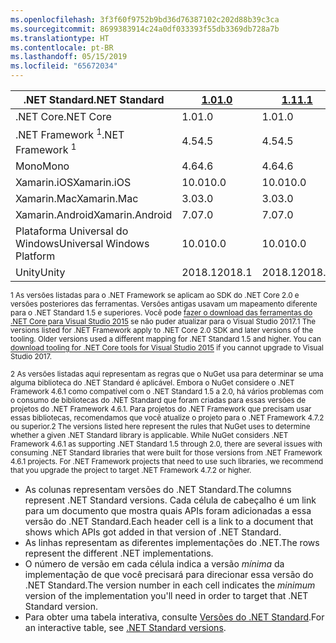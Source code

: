 ```yaml
---
ms.openlocfilehash: 3f3f60f9752b9bd36d76387102c202d88b39c3ca
ms.sourcegitcommit: 8699383914c24a0df033393f55db3369db728a7b
ms.translationtype: HT
ms.contentlocale: pt-BR
ms.lasthandoff: 05/15/2019
ms.locfileid: "65672034"
---
```

| <span data-ttu-id="e7383-101">.NET Standard</span><span class="sxs-lookup"><span data-stu-id="e7383-101">.NET Standard</span></span>              | <span data-ttu-id="e7383-102">[1.0]</span><span class="sxs-lookup"><span data-stu-id="e7383-102">[1.0]</span></span>  | <span data-ttu-id="e7383-103">[1.1]</span><span class="sxs-lookup"><span data-stu-id="e7383-103">[1.1]</span></span>  | <span data-ttu-id="e7383-104">[1.2]</span><span class="sxs-lookup"><span data-stu-id="e7383-104">[1.2]</span></span> | <span data-ttu-id="e7383-105">[1.3]</span><span class="sxs-lookup"><span data-stu-id="e7383-105">[1.3]</span></span> | <span data-ttu-id="e7383-106">[1.4]</span><span class="sxs-lookup"><span data-stu-id="e7383-106">[1.4]</span></span> | <span data-ttu-id="e7383-107">[1.5]</span><span class="sxs-lookup"><span data-stu-id="e7383-107">[1.5]</span></span>              | <span data-ttu-id="e7383-108">[1.6]</span><span class="sxs-lookup"><span data-stu-id="e7383-108">[1.6]</span></span>              | <span data-ttu-id="e7383-109">[2.0]</span><span class="sxs-lookup"><span data-stu-id="e7383-109">[2.0]</span></span>               |
|----------------------------|--------|--------|-------|-------|-------|--------------------|--------------------|---------------------|
| <span data-ttu-id="e7383-110">.NET Core</span><span class="sxs-lookup"><span data-stu-id="e7383-110">.NET Core</span></span>                  | <span data-ttu-id="e7383-111">1.0</span><span class="sxs-lookup"><span data-stu-id="e7383-111">1.0</span></span>    | <span data-ttu-id="e7383-112">1.0</span><span class="sxs-lookup"><span data-stu-id="e7383-112">1.0</span></span>    | <span data-ttu-id="e7383-113">1.0</span><span class="sxs-lookup"><span data-stu-id="e7383-113">1.0</span></span>   | <span data-ttu-id="e7383-114">1.0</span><span class="sxs-lookup"><span data-stu-id="e7383-114">1.0</span></span>   | <span data-ttu-id="e7383-115">1.0</span><span class="sxs-lookup"><span data-stu-id="e7383-115">1.0</span></span>   | <span data-ttu-id="e7383-116">1.0</span><span class="sxs-lookup"><span data-stu-id="e7383-116">1.0</span></span>                | <span data-ttu-id="e7383-117">1.0</span><span class="sxs-lookup"><span data-stu-id="e7383-117">1.0</span></span>                | <span data-ttu-id="e7383-118">2.0</span><span class="sxs-lookup"><span data-stu-id="e7383-118">2.0</span></span>                 |
| <span data-ttu-id="e7383-119">.NET Framework <sup>1</sup></span><span class="sxs-lookup"><span data-stu-id="e7383-119">.NET Framework <sup>1</sup></span></span>| <span data-ttu-id="e7383-120">4.5</span><span class="sxs-lookup"><span data-stu-id="e7383-120">4.5</span></span>    | <span data-ttu-id="e7383-121">4.5</span><span class="sxs-lookup"><span data-stu-id="e7383-121">4.5</span></span>    | <span data-ttu-id="e7383-122">4.5.1</span><span class="sxs-lookup"><span data-stu-id="e7383-122">4.5.1</span></span> | <span data-ttu-id="e7383-123">4.6</span><span class="sxs-lookup"><span data-stu-id="e7383-123">4.6</span></span>   | <span data-ttu-id="e7383-124">4.6.1</span><span class="sxs-lookup"><span data-stu-id="e7383-124">4.6.1</span></span> | <span data-ttu-id="e7383-125">4.6.1 <sup>2</sup></span><span class="sxs-lookup"><span data-stu-id="e7383-125">4.6.1 <sup>2</sup></span></span> | <span data-ttu-id="e7383-126">4.6.1 <sup>2</sup></span><span class="sxs-lookup"><span data-stu-id="e7383-126">4.6.1 <sup>2</sup></span></span> | <span data-ttu-id="e7383-127">4.6.1 <sup>2</sup></span><span class="sxs-lookup"><span data-stu-id="e7383-127">4.6.1 <sup>2</sup></span></span>  |
| <span data-ttu-id="e7383-128">Mono</span><span class="sxs-lookup"><span data-stu-id="e7383-128">Mono</span></span>                       | <span data-ttu-id="e7383-129">4.6</span><span class="sxs-lookup"><span data-stu-id="e7383-129">4.6</span></span>    | <span data-ttu-id="e7383-130">4.6</span><span class="sxs-lookup"><span data-stu-id="e7383-130">4.6</span></span>    | <span data-ttu-id="e7383-131">4.6</span><span class="sxs-lookup"><span data-stu-id="e7383-131">4.6</span></span>   | <span data-ttu-id="e7383-132">4.6</span><span class="sxs-lookup"><span data-stu-id="e7383-132">4.6</span></span>   | <span data-ttu-id="e7383-133">4.6</span><span class="sxs-lookup"><span data-stu-id="e7383-133">4.6</span></span>   | <span data-ttu-id="e7383-134">4.6</span><span class="sxs-lookup"><span data-stu-id="e7383-134">4.6</span></span>                | <span data-ttu-id="e7383-135">4.6</span><span class="sxs-lookup"><span data-stu-id="e7383-135">4.6</span></span>                | <span data-ttu-id="e7383-136">5.4</span><span class="sxs-lookup"><span data-stu-id="e7383-136">5.4</span></span>                 |
| <span data-ttu-id="e7383-137">Xamarin.iOS</span><span class="sxs-lookup"><span data-stu-id="e7383-137">Xamarin.iOS</span></span>                | <span data-ttu-id="e7383-138">10.0</span><span class="sxs-lookup"><span data-stu-id="e7383-138">10.0</span></span>   | <span data-ttu-id="e7383-139">10.0</span><span class="sxs-lookup"><span data-stu-id="e7383-139">10.0</span></span>   | <span data-ttu-id="e7383-140">10.0</span><span class="sxs-lookup"><span data-stu-id="e7383-140">10.0</span></span>  | <span data-ttu-id="e7383-141">10.0</span><span class="sxs-lookup"><span data-stu-id="e7383-141">10.0</span></span>  | <span data-ttu-id="e7383-142">10.0</span><span class="sxs-lookup"><span data-stu-id="e7383-142">10.0</span></span>  | <span data-ttu-id="e7383-143">10.0</span><span class="sxs-lookup"><span data-stu-id="e7383-143">10.0</span></span>               | <span data-ttu-id="e7383-144">10.0</span><span class="sxs-lookup"><span data-stu-id="e7383-144">10.0</span></span>               | <span data-ttu-id="e7383-145">10.14</span><span class="sxs-lookup"><span data-stu-id="e7383-145">10.14</span></span>               |
| <span data-ttu-id="e7383-146">Xamarin.Mac</span><span class="sxs-lookup"><span data-stu-id="e7383-146">Xamarin.Mac</span></span>                | <span data-ttu-id="e7383-147">3.0</span><span class="sxs-lookup"><span data-stu-id="e7383-147">3.0</span></span>    | <span data-ttu-id="e7383-148">3.0</span><span class="sxs-lookup"><span data-stu-id="e7383-148">3.0</span></span>    | <span data-ttu-id="e7383-149">3.0</span><span class="sxs-lookup"><span data-stu-id="e7383-149">3.0</span></span>   | <span data-ttu-id="e7383-150">3.0</span><span class="sxs-lookup"><span data-stu-id="e7383-150">3.0</span></span>   | <span data-ttu-id="e7383-151">3.0</span><span class="sxs-lookup"><span data-stu-id="e7383-151">3.0</span></span>   | <span data-ttu-id="e7383-152">3.0</span><span class="sxs-lookup"><span data-stu-id="e7383-152">3.0</span></span>                | <span data-ttu-id="e7383-153">3.0</span><span class="sxs-lookup"><span data-stu-id="e7383-153">3.0</span></span>                | <span data-ttu-id="e7383-154">3.8</span><span class="sxs-lookup"><span data-stu-id="e7383-154">3.8</span></span>                 |
| <span data-ttu-id="e7383-155">Xamarin.Android</span><span class="sxs-lookup"><span data-stu-id="e7383-155">Xamarin.Android</span></span>            | <span data-ttu-id="e7383-156">7.0</span><span class="sxs-lookup"><span data-stu-id="e7383-156">7.0</span></span>    | <span data-ttu-id="e7383-157">7.0</span><span class="sxs-lookup"><span data-stu-id="e7383-157">7.0</span></span>    | <span data-ttu-id="e7383-158">7.0</span><span class="sxs-lookup"><span data-stu-id="e7383-158">7.0</span></span>   | <span data-ttu-id="e7383-159">7.0</span><span class="sxs-lookup"><span data-stu-id="e7383-159">7.0</span></span>   | <span data-ttu-id="e7383-160">7.0</span><span class="sxs-lookup"><span data-stu-id="e7383-160">7.0</span></span>   | <span data-ttu-id="e7383-161">7.0</span><span class="sxs-lookup"><span data-stu-id="e7383-161">7.0</span></span>                | <span data-ttu-id="e7383-162">7.0</span><span class="sxs-lookup"><span data-stu-id="e7383-162">7.0</span></span>                | <span data-ttu-id="e7383-163">8.0</span><span class="sxs-lookup"><span data-stu-id="e7383-163">8.0</span></span>                 |
| <span data-ttu-id="e7383-164">Plataforma Universal do Windows</span><span class="sxs-lookup"><span data-stu-id="e7383-164">Universal Windows Platform</span></span> | <span data-ttu-id="e7383-165">10.0</span><span class="sxs-lookup"><span data-stu-id="e7383-165">10.0</span></span>   | <span data-ttu-id="e7383-166">10.0</span><span class="sxs-lookup"><span data-stu-id="e7383-166">10.0</span></span>   | <span data-ttu-id="e7383-167">10.0</span><span class="sxs-lookup"><span data-stu-id="e7383-167">10.0</span></span>  | <span data-ttu-id="e7383-168">10.0</span><span class="sxs-lookup"><span data-stu-id="e7383-168">10.0</span></span>  | <span data-ttu-id="e7383-169">10.0</span><span class="sxs-lookup"><span data-stu-id="e7383-169">10.0</span></span>  | <span data-ttu-id="e7383-170">10.0.16299</span><span class="sxs-lookup"><span data-stu-id="e7383-170">10.0.16299</span></span>         | <span data-ttu-id="e7383-171">10.0.16299</span><span class="sxs-lookup"><span data-stu-id="e7383-171">10.0.16299</span></span>         | <span data-ttu-id="e7383-172">10.0.16299</span><span class="sxs-lookup"><span data-stu-id="e7383-172">10.0.16299</span></span>          |
| <span data-ttu-id="e7383-173">Unity</span><span class="sxs-lookup"><span data-stu-id="e7383-173">Unity</span></span>                      | <span data-ttu-id="e7383-174">2018.1</span><span class="sxs-lookup"><span data-stu-id="e7383-174">2018.1</span></span> | <span data-ttu-id="e7383-175">2018.1</span><span class="sxs-lookup"><span data-stu-id="e7383-175">2018.1</span></span> | <span data-ttu-id="e7383-176">2018.1</span><span class="sxs-lookup"><span data-stu-id="e7383-176">2018.1</span></span>| <span data-ttu-id="e7383-177">2018.1</span><span class="sxs-lookup"><span data-stu-id="e7383-177">2018.1</span></span>| <span data-ttu-id="e7383-178">2018.1</span><span class="sxs-lookup"><span data-stu-id="e7383-178">2018.1</span></span>| <span data-ttu-id="e7383-179">2018.1</span><span class="sxs-lookup"><span data-stu-id="e7383-179">2018.1</span></span>             |  <span data-ttu-id="e7383-180">2018.1</span><span class="sxs-lookup"><span data-stu-id="e7383-180">2018.1</span></span>            | <span data-ttu-id="e7383-181">2018.1</span><span class="sxs-lookup"><span data-stu-id="e7383-181">2018.1</span></span>              |

<span data-ttu-id="e7383-182"><sup>1 As versões listadas para o .NET Framework se aplicam ao SDK do .NET Core 2.0 e versões posteriores das ferramentas. Versões antigas usavam um mapeamento diferente para o .NET Standard 1.5 e superiores. Você pode [fazer o download das ferramentas do .NET Core para Visual Studio 2015](https://github.com/dotnet/core/blob/master/release-notes/download-archive.md) se não puder atualizar para o Visual Studio 2017.</sup></span><span class="sxs-lookup"><span data-stu-id="e7383-182"><sup>1 The versions listed for .NET Framework apply to .NET Core 2.0 SDK and later versions of the tooling. Older versions used a different mapping for .NET Standard 1.5 and higher. You can [download tooling for .NET Core tools for Visual Studio 2015](https://github.com/dotnet/core/blob/master/release-notes/download-archive.md) if you cannot upgrade to Visual Studio 2017.</sup></span></span>

<span data-ttu-id="e7383-183"><sup>2 As versões listadas aqui representam as regras que o NuGet usa para determinar se uma alguma biblioteca do .NET Standard é aplicável. Embora o NuGet considere o .NET Framework 4.6.1 como compatível com o .NET Standard 1.5 a 2.0, há vários problemas com o consumo de bibliotecas do .NET Standard que foram criadas para essas versões de projetos do .NET Framework 4.6.1. Para projetos do .NET Framework que precisam usar essas bibliotecas, recomendamos que você atualize o projeto para o .NET Framework 4.7.2 ou superior.</sup></span><span class="sxs-lookup"><span data-stu-id="e7383-183"><sup>2 The versions listed here represent the rules that NuGet uses to determine whether a given .NET Standard library is applicable. While NuGet considers .NET Framework 4.6.1 as supporting .NET Standard 1.5 through 2.0, there are several issues with consuming .NET Standard libraries that were built for those versions from .NET Framework 4.6.1 projects. For .NET Framework projects that need to use such libraries, we recommend that you upgrade the project to target .NET Framework 4.7.2 or higher.</sup></span></span>

- <span data-ttu-id="e7383-184">As colunas representam versões do .NET Standard.</span><span class="sxs-lookup"><span data-stu-id="e7383-184">The columns represent .NET Standard versions.</span></span> <span data-ttu-id="e7383-185">Cada célula de cabeçalho é um link para um documento que mostra quais APIs foram adicionadas a essa versão do .NET Standard.</span><span class="sxs-lookup"><span data-stu-id="e7383-185">Each header cell is a link to a document that shows which APIs got added in that version of .NET Standard.</span></span>
- <span data-ttu-id="e7383-186">As linhas representam as diferentes implementações do .NET.</span><span class="sxs-lookup"><span data-stu-id="e7383-186">The rows represent the different .NET implementations.</span></span>
- <span data-ttu-id="e7383-187">O número de versão em cada célula indica a versão *mínima* da implementação de que você precisará para direcionar essa versão do .NET Standard.</span><span class="sxs-lookup"><span data-stu-id="e7383-187">The version number in each cell indicates the *minimum* version of the implementation you'll need in order to target that .NET Standard version.</span></span>
- <span data-ttu-id="e7383-188">Para obter uma tabela interativa, consulte [Versões do .NET Standard](https://dotnet.microsoft.com/platform/dotnet-standard#versions).</span><span class="sxs-lookup"><span data-stu-id="e7383-188">For an interactive table, see [.NET Standard versions](https://dotnet.microsoft.com/platform/dotnet-standard#versions).</span></span>

[1.0]: https://github.com/dotnet/standard/blob/master/docs/versions/netstandard1.0.md
[1.1]: https://github.com/dotnet/standard/blob/master/docs/versions/netstandard1.1.md
[1.2]: https://github.com/dotnet/standard/blob/master/docs/versions/netstandard1.2.md
[1.3]: https://github.com/dotnet/standard/blob/master/docs/versions/netstandard1.3.md
[1.4]: https://github.com/dotnet/standard/blob/master/docs/versions/netstandard1.4.md
[1.5]: https://github.com/dotnet/standard/blob/master/docs/versions/netstandard1.5.md
[1.6]: https://github.com/dotnet/standard/blob/master/docs/versions/netstandard1.6.md
[2.0]: https://github.com/dotnet/standard/blob/master/docs/versions/netstandard2.0.md
